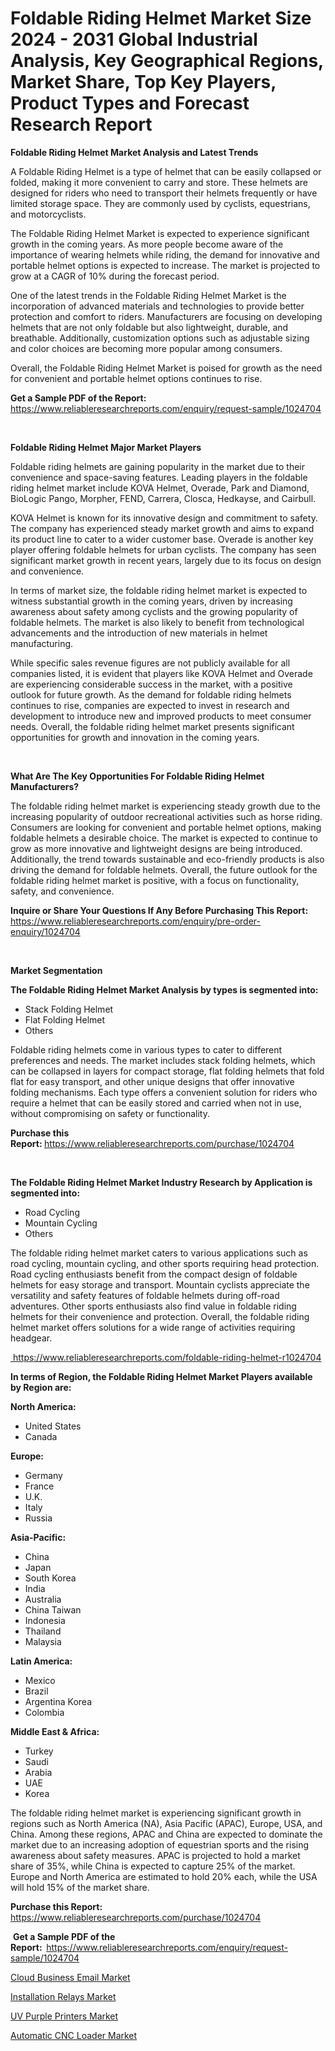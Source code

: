 <p><h1>Foldable Riding Helmet Market Size 2024 - 2031 Global Industrial Analysis, Key Geographical Regions, Market Share, Top Key Players, Product Types and Forecast Research Report</h1></p><p><strong>Foldable Riding Helmet Market Analysis and Latest Trends</strong></p>
<p><p>A Foldable Riding Helmet is a type of helmet that can be easily collapsed or folded, making it more convenient to carry and store. These helmets are designed for riders who need to transport their helmets frequently or have limited storage space. They are commonly used by cyclists, equestrians, and motorcyclists.</p><p>The Foldable Riding Helmet Market is expected to experience significant growth in the coming years. As more people become aware of the importance of wearing helmets while riding, the demand for innovative and portable helmet options is expected to increase. The market is projected to grow at a CAGR of 10% during the forecast period.</p><p>One of the latest trends in the Foldable Riding Helmet Market is the incorporation of advanced materials and technologies to provide better protection and comfort to riders. Manufacturers are focusing on developing helmets that are not only foldable but also lightweight, durable, and breathable. Additionally, customization options such as adjustable sizing and color choices are becoming more popular among consumers.</p><p>Overall, the Foldable Riding Helmet Market is poised for growth as the need for convenient and portable helmet options continues to rise.</p></p>
<p><strong>Get a Sample PDF of the Report:&nbsp;</strong> <a href="https://www.reliableresearchreports.com/enquiry/request-sample/1024704">https://www.reliableresearchreports.com/enquiry/request-sample/1024704</a></p>
<p>&nbsp;</p>
<p><strong>Foldable Riding Helmet Major Market Players</strong></p>
<p><p>Foldable riding helmets are gaining popularity in the market due to their convenience and space-saving features. Leading players in the foldable riding helmet market include KOVA Helmet, Overade, Park and Diamond, BioLogic Pango, Morpher, FEND, Carrera, Closca, Hedkayse, and Cairbull.</p><p>KOVA Helmet is known for its innovative design and commitment to safety. The company has experienced steady market growth and aims to expand its product line to cater to a wider customer base. Overade is another key player offering foldable helmets for urban cyclists. The company has seen significant market growth in recent years, largely due to its focus on design and convenience.</p><p>In terms of market size, the foldable riding helmet market is expected to witness substantial growth in the coming years, driven by increasing awareness about safety among cyclists and the growing popularity of foldable helmets. The market is also likely to benefit from technological advancements and the introduction of new materials in helmet manufacturing.</p><p>While specific sales revenue figures are not publicly available for all companies listed, it is evident that players like KOVA Helmet and Overade are experiencing considerable success in the market, with a positive outlook for future growth. As the demand for foldable riding helmets continues to rise, companies are expected to invest in research and development to introduce new and improved products to meet consumer needs. Overall, the foldable riding helmet market presents significant opportunities for growth and innovation in the coming years.</p></p>
<p>&nbsp;</p>
<p><strong>What Are The Key Opportunities For Foldable Riding Helmet Manufacturers?</strong></p>
<p><p>The foldable riding helmet market is experiencing steady growth due to the increasing popularity of outdoor recreational activities such as horse riding. Consumers are looking for convenient and portable helmet options, making foldable helmets a desirable choice. The market is expected to continue to grow as more innovative and lightweight designs are being introduced. Additionally, the trend towards sustainable and eco-friendly products is also driving the demand for foldable helmets. Overall, the future outlook for the foldable riding helmet market is positive, with a focus on functionality, safety, and convenience.</p></p>
<p><strong>Inquire or Share Your Questions If Any Before Purchasing This Report:</strong> <a href="https://www.reliableresearchreports.com/enquiry/pre-order-enquiry/1024704">https://www.reliableresearchreports.com/enquiry/pre-order-enquiry/1024704</a></p>
<p>&nbsp;</p>
<p><strong>Market Segmentation</strong></p>
<p><strong>The Foldable Riding Helmet Market Analysis by types is segmented into:</strong></p>
<p><ul><li>Stack Folding Helmet</li><li>Flat Folding Helmet</li><li>Others</li></ul></p>
<p><p>Foldable riding helmets come in various types to cater to different preferences and needs. The market includes stack folding helmets, which can be collapsed in layers for compact storage, flat folding helmets that fold flat for easy transport, and other unique designs that offer innovative folding mechanisms. Each type offers a convenient solution for riders who require a helmet that can be easily stored and carried when not in use, without compromising on safety or functionality.</p></p>
<p><strong>Purchase this Report:&nbsp;</strong><a href="https://www.reliableresearchreports.com/purchase/1024704">https://www.reliableresearchreports.com/purchase/1024704</a></p>
<p>&nbsp;</p>
<p><strong>The Foldable Riding Helmet Market Industry Research by Application is segmented into:</strong></p>
<p><ul><li>Road Cycling</li><li>Mountain Cycling</li><li>Others</li></ul></p>
<p><p>The foldable riding helmet market caters to various applications such as road cycling, mountain cycling, and other sports requiring head protection. Road cycling enthusiasts benefit from the compact design of foldable helmets for easy storage and transport. Mountain cyclists appreciate the versatility and safety features of foldable helmets during off-road adventures. Other sports enthusiasts also find value in foldable riding helmets for their convenience and protection. Overall, the foldable riding helmet market offers solutions for a wide range of activities requiring headgear.</p></p>
<p><a href="https://www.reliableresearchreports.com/foldable-riding-helmet-r1024704">&nbsp;https://www.reliableresearchreports.com/foldable-riding-helmet-r1024704</a></p>
<p><strong>In terms of Region, the Foldable Riding Helmet Market Players available by Region are:</strong></p>
<p>
    <p> <strong> North America: </strong>
        <ul>
            <li>United States</li>
            <li>Canada</li>
        </ul>
        </p> 
    <p> <strong> Europe: </strong>
        <ul>
            <li>Germany</li>
            <li>France</li>
            <li>U.K.</li>
            <li>Italy</li>
            <li>Russia</li>
        </ul>
        </p> 
    <p> <strong> Asia-Pacific: </strong>
        <ul>
            <li>China</li>
            <li>Japan</li>
            <li>South Korea</li>
            <li>India</li>
            <li>Australia</li>
            <li>China Taiwan</li>
            <li>Indonesia</li>
            <li>Thailand</li>
            <li>Malaysia</li>
        </ul>
        </p> 
    <p> <strong> Latin America: </strong>
        <ul>
            <li>Mexico</li>
            <li>Brazil</li>
            <li>Argentina Korea</li>
            <li>Colombia</li>
        </ul>
        </p> 
    <p> <strong> Middle East & Africa: </strong>
        <ul>
            <li>Turkey</li>
            <li>Saudi</li>
            <li>Arabia</li>
            <li>UAE</li>
            <li>Korea</li>
        </ul>
    </p>
    </p>
<p><p>The foldable riding helmet market is experiencing significant growth in regions such as North America (NA), Asia Pacific (APAC), Europe, USA, and China. Among these regions, APAC and China are expected to dominate the market due to an increasing adoption of equestrian sports and the rising awareness about safety measures. APAC is projected to hold a market share of 35%, while China is expected to capture 25% of the market. Europe and North America are estimated to hold 20% each, while the USA will hold 15% of the market share.</p></p>
<p><strong>Purchase this Report: </strong><a href="https://www.reliableresearchreports.com/purchase/1024704">https://www.reliableresearchreports.com/purchase/1024704</a></p>
<p>&nbsp;<strong>Get a Sample PDF of the Report:&nbsp;&nbsp;</strong><a href="https://www.reliableresearchreports.com/enquiry/request-sample/1024704">https://www.reliableresearchreports.com/enquiry/request-sample/1024704</a></p>
<p><strong></strong></p>
<p><p><a href="https://medium.com/@sarahhopkins94/cloud-business-email-market-the-key-to-successful-business-strategy-forecast-till-2031-de7047a9fa21">Cloud Business Email Market</a></p><p><a href="https://www.linkedin.com/pulse/installation-relaysnbspmarket-focuses-market-share-size-ox1nc">Installation Relays Market</a></p><p><a href="https://www.linkedin.com/pulse/uv-purple-printers-market-furnishes-information-share-lqxfc">UV Purple Printers Market</a></p><p><a href="https://github.com/RickHolmes3/Market-Research-Report-List-4/blob/main/automatic-cnc-loader-market.md">Automatic CNC Loader Market</a></p></p>